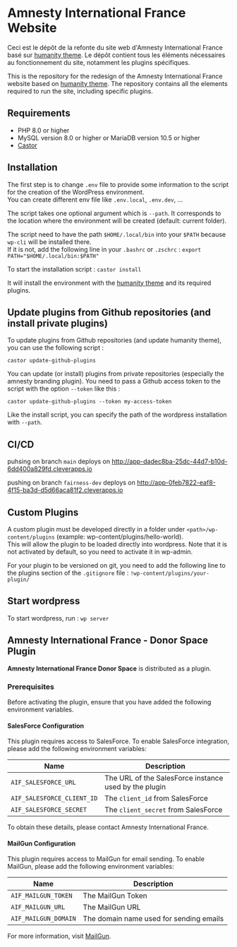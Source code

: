 # Amnesty International France Website

Ceci est le dépôt de la refonte du site web d'Amnesty International France basé sur [humanity theme](https://github.com/amnestywebsite/humanity-theme). Le dépôt contient tous les éléments nécessaires au fonctionnement du site, notamment les plugins spécifiques.

This is the repository for the redesign of the Amnesty International France website based on [humanity theme](https://github.com/amnestywebsite/humanity-theme). The repository contains all the elements required to run the site, including specific plugins.

## Requirements

- PHP 8.0 or higher
- MySQL version 8.0 or higher or MariaDB version 10.5 or higher
- [Castor](https://github.com/jolicode/castor)

## Installation

The first step is to change `.env` file to provide some information to the script for the creation of the WordPress environment.  
You can create different env file like `.env.local`, `.env.dev`, ...

The script takes one optional argument which is `--path`. It corresponds to the location where the environment will be created (default: current folder).

The script need to have the path `$HOME/.local/bin` into your `$PATH` because `wp-cli` will be installed there.  
If it is not, add the following line in your `.bashrc` or `.zschrc` : `export PATH="$HOME/.local/bin:$PATH"` 

To start the installation script : `castor install`

It will install the environment with the [humanity theme](https://github.com/amnestywebsite/humanity-theme) and its required plugins.

## Update plugins from Github repositories (and install private plugins)

To update plugins from Github repositories (and update humanity theme), you can use the following script :

`castor update-github-plugins`

You can update (or install) plugins from private repositories (especially the amnesty branding plugin). You need to pass a Github access token to the script with the option `--token` like this :

`castor update-github-plugins --token my-access-token`

Like the install script, you can specify the path of the wordpress installation with `--path`.

## CI/CD

puhsing on branch `main` deploys on http://app-dadec8ba-25dc-44d7-b10d-6dd400a829fd.cleverapps.io 

pushing on branch `fairness-dev` deploys on http://app-0feb7822-eaf8-4f15-ba3d-d5d66aca81f2.cleverapps.io

## Custom Plugins

A custom plugin must be developed directly in a folder under `<path>/wp-content/plugins` (example: wp-content/plugins/hello-world).  
This will allow the plugin to be loaded directly into wordpress. Note that it is not activated by default, so you need to activate it in wp-admin.

For your plugin to be versioned on git, you need to add the following line to the plugins section of the `.gitignore` file : `!wp-content/plugins/your-plugin/`

## Start wordpress

To start wordpress, run : `wp server`

## Amnesty International France - Donor Space Plugin


**Amnesty International France Donor Space** is distributed as a plugin.

### Prerequisites

Before activating the plugin, ensure that you have added the following environment variables.

#### SalesForce Configuration

This plugin requires access to SalesForce. To enable SalesForce integration, please add the following environment variables:

| Name                     | Description                                           |
|--------------------------|-------------------------------------------------------|
| `AIF_SALESFORCE_URL`     | The URL of the SalesForce instance used by the plugin |
| `AIF_SALESFORCE_CLIENT_ID` | The `client_id` from SalesForce                      |
| `AIF_SALESFORCE_SECRET`  | The `client_secret` from SalesForce                   |

To obtain these details, please contact Amnesty International France.

#### MailGun Configuration

This plugin requires access to MailGun for email sending. To enable MailGun, please add the following environment variables:

| Name                  | Description                                    |
|-----------------------|------------------------------------------------|
| `AIF_MAILGUN_TOKEN`   | The MailGun Token                              |
| `AIF_MAILGUN_URL`     | The MailGun URL                                |
| `AIF_MAILGUN_DOMAIN`  | The domain name used for sending emails        |

For more information, visit [MailGun](https://app.mailgun.com/).
